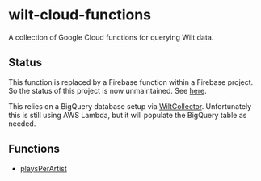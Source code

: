 # wilt-cloud-functions
A collection of Google Cloud functions for querying Wilt data.

## Status
This function is replaced by a Firebase function within a Firebase project.
So the status of this project is now unmaintained.
See [here](https://github.com/oliveroneill/wilt-browser).

This relies on a BigQuery database setup via
[WiltCollector](https://github.com/oliveroneill/WiltCollector).
Unfortunately this is still using AWS Lambda, but it will populate the BigQuery
table as needed.

## Functions
- [playsPerArtist](https://github.com/oliveroneill/wilt-cloud-functions/tree/master/playsPerArtist)
